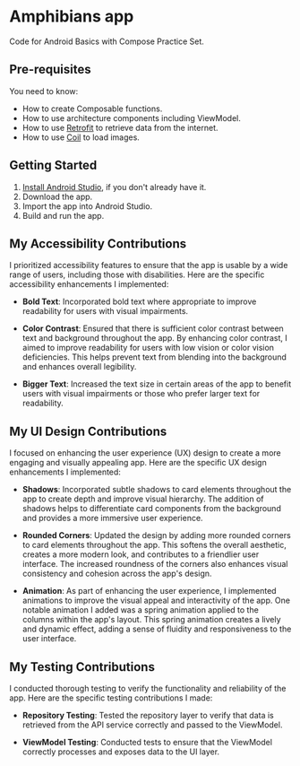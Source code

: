 Amphibians app
==================================

Code for Android Basics with Compose Practice Set.

Pre-requisites
--------------

You need to know:
- How to create Composable functions.
- How to use architecture components including ViewModel.
- How to use [Retrofit](https://square.github.io/retrofit/) to retrieve data from the internet.
- How to use [Coil](https://coil-kt.github.io/coil/) to load images.

Getting Started
---------------

1. [Install Android Studio](https://developer.android.com/studio/install.html), if you don't already
   have it.
2. Download the app.
3. Import the app into Android Studio.
4. Build and run the app.

## My Accessibility Contributions

I prioritized accessibility features to ensure that the app is usable by a wide range of users, including those with disabilities. Here are the specific accessibility enhancements I implemented:

- **Bold Text**: Incorporated bold text where appropriate to improve readability for users with visual impairments.

- **Color Contrast**: Ensured that there is sufficient color contrast between text and background throughout the app. By enhancing color contrast, I aimed to improve readability for users with low vision or color vision deficiencies. This helps prevent text from blending into the background and enhances overall legibility.

- **Bigger Text**: Increased the text size in certain areas of the app to benefit users with visual impairments or those who prefer larger text for readability.

 ## My UI Design Contributions

I focused on enhancing the user experience (UX) design to create a more engaging and visually appealing app. Here are the specific UX design enhancements I implemented:

- **Shadows**: Incorporated subtle shadows to card elements throughout the app to create depth and improve visual hierarchy. The addition of shadows helps to differentiate card components from the background and provides a more immersive user experience.

- **Rounded Corners**: Updated the design by adding more rounded corners to card elements throughout the app. This softens the overall aesthetic, creates a more modern look, and contributes to a friendlier user interface. The increased roundness of the corners also enhances visual consistency and cohesion across the app's design.

- **Animation**: As part of enhancing the user experience, I implemented animations to improve the visual appeal and interactivity of the app. One notable animation I added was a spring animation applied to the columns within the app's layout. This spring animation creates a lively and dynamic effect, adding a sense of fluidity and responsiveness to the user interface.

 ## My Testing Contributions

I conducted thorough testing to verify the functionality and reliability of the app. Here are the specific testing contributions I made:

- **Repository Testing**: Tested the repository layer to verify that data is retrieved from the API service correctly and passed to the ViewModel.

- **ViewModel Testing**: Conducted tests to ensure that the ViewModel correctly processes and exposes data to the UI layer.  
